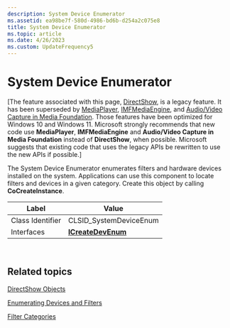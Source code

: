 ```yaml
---
description: System Device Enumerator
ms.assetid: ea98be7f-580d-4986-bd6b-d254a2c075e8
title: System Device Enumerator
ms.topic: article
ms.date: 4/26/2023
ms.custom: UpdateFrequency5
---
```


# System Device Enumerator

\[The feature associated with this page, [DirectShow](/windows/win32/directshow/directshow), is a legacy feature. It has been superseded by [MediaPlayer](/uwp/api/Windows.Media.Playback.MediaPlayer), [IMFMediaEngine](/windows/win32/api/mfmediaengine/nn-mfmediaengine-imfmediaengine), and [Audio/Video Capture in Media Foundation](windows/win32/medfound/audio-video-capture-in-media-foundation). Those features have been optimized for Windows 10 and Windows 11. Microsoft strongly recommends that new code use **MediaPlayer**, **IMFMediaEngine** and **Audio/Video Capture in Media Foundation** instead of **DirectShow**, when possible. Microsoft suggests that existing code that uses the legacy APIs be rewritten to use the new APIs if possible.\]

The System Device Enumerator enumerates filters and hardware devices installed on the system. Applications can use this component to locate filters and devices in a given category. Create this object by calling **CoCreateInstance**.



| Label | Value |
|------------------|------------------------------------------|
| Class Identifier | CLSID\_SystemDeviceEnum                  |
| Interfaces       | [**ICreateDevEnum**](/windows/desktop/api/Strmif/nn-strmif-icreatedevenum) |



 

## Related topics

<dl> <dt>

[DirectShow Objects](directshow-objects.md)
</dt> <dt>

[Enumerating Devices and Filters](enumerating-devices-and-filters.md)
</dt> <dt>

[Filter Categories](filter-categories.md)
</dt> </dl>

 

 



